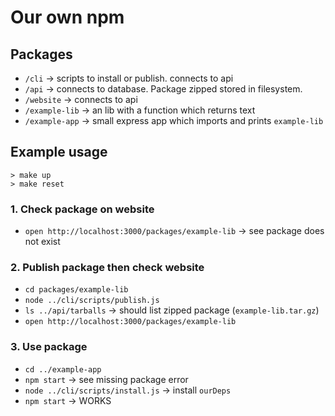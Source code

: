 # Our own npm

## Packages

- `/cli` -> scripts to install or publish. connects to api
- `/api` -> connects to database. Package zipped stored in filesystem.
- `/website` -> connects to api
- `/example-lib` -> an lib with a function which returns text
- `/example-app` -> small express app which imports and prints `example-lib`

## Example usage

    > make up
    > make reset

### 1. Check package on website

- `open http://localhost:3000/packages/example-lib` -> see package does not exist

### 2. Publish package then check website

- `cd packages/example-lib`
- `node ../cli/scripts/publish.js`
- `ls ../api/tarballs` -> should list zipped package (`example-lib.tar.gz`)
- `open http://localhost:3000/packages/example-lib`

### 3. Use package

- `cd ../example-app`
- `npm start` -> see missing package error
- `node ../cli/scripts/install.js` -> install `ourDeps`
- `npm start` -> WORKS
